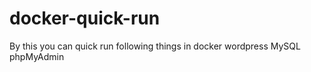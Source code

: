 # docker-quick-run
By this you can quick run following things in docker
wordpress
MySQL
phpMyAdmin

